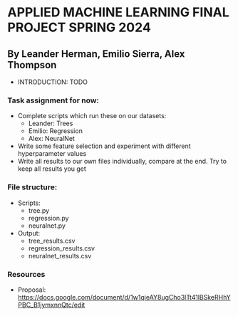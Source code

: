# APPLIED MACHINE LEARNING FINAL PROJECT SPRING 2024
## By Leander Herman, Emilio Sierra, Alex Thompson
- INTRODUCTION: TODO
### Task assignment for now:
- Complete scripts which run these on our datasets:
  - Leander: Trees
  - Emilio: Regression
  - Alex: NeuralNet
- Write some feature selection and experiment with different hyperparameter values
- Write all results to our own files individually, compare at the end. Try to keep all results you get
### File structure:
- Scripts:
  - tree.py
  - regression.py
  - neuralnet.py
- Output:
  - tree_results.csv
  - regression_results.csv
  - neuralnet_results.csv

### Resources
- Proposal: https://docs.google.com/document/d/1w1qieAY8ugCho3lTt41lBSkeRHhYPBC_B1jymxnnQtc/edit
